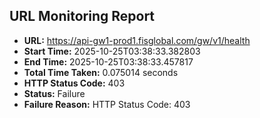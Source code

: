 ## URL Monitoring Report

- **URL:** https://api-gw1-prod1.fisglobal.com/gw/v1/health
- **Start Time:** 2025-10-25T03:38:33.382803
- **End Time:** 2025-10-25T03:38:33.457817
- **Total Time Taken:** 0.075014 seconds
- **HTTP Status Code:** 403
- **Status:** Failure
- **Failure Reason:** HTTP Status Code: 403
